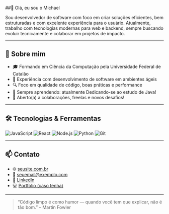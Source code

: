##👋 Olá, eu sou o Michael

Sou desenvolvedor de software com foco em criar soluções eficientes, bem estruturadas e com excelente experiência para o usuário. Atualmente, trabalho com tecnologias modernas para web e backend, sempre buscando evoluir tecnicamente e colaborar em projetos de impacto.

---

## 💼 Sobre mim

- 🎓 Formando em Ciência da Computação pela Universidade Federal de Catalão
- 💼 Experiência com desenvolvimento de software em ambientes ágeis
- 🔍 Foco em qualidade de código, boas práticas e performance
- 🌱 Sempre aprendendo: atualmente Dedicando-se ao estudo de Java!
- 🤝 Aberto(a) a colaborações, freelas e novos desafios!

---

## 🛠️ Tecnologias & Ferramentas

![JavaScript](https://img.shields.io/badge/-JavaScript-F7DF1E?style=flat&logo=javascript&logoColor=000)
![React](https://img.shields.io/badge/-React-61DAFB?style=flat&logo=react&logoColor=000)
![Node.js](https://img.shields.io/badge/-Node.js-339933?style=flat&logo=node.js&logoColor=fff)
![Python](https://img.shields.io/badge/-Python-3776AB?style=flat&logo=python&logoColor=fff)
![Git](https://img.shields.io/badge/-Git-F05032?style=flat&logo=git&logoColor=fff)

---

## 📫 Contato

- 🌐 [seusite.com.br](https://seusite.com.br)
- 📧 seuemail@exemplo.com
- 💼 [LinkedIn](https://linkedin.com/in/seu-perfil)
- 💻 [Portfólio (caso tenha)](https://github.com/seu-usuario)

---

> “Código limpo é como humor — quando você tem que explicar, não é tão bom.” – Martin Fowler

